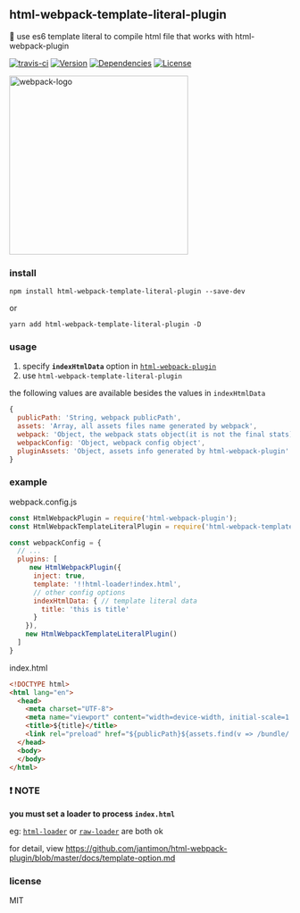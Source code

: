 
## html-webpack-template-literal-plugin

 💝 use es6 template literal to compile html file that works with html-webpack-plugin

[![travis-ci](https://travis-ci.org/lovetingyuan/html-webpack-template-literal-plugin.svg?branch=master "CI")](https://travis-ci.org/lovetingyuan/html-webpack-template-literal-plugin)
[![Version](https://img.shields.io/npm/v/html-webpack-template-literal-plugin.svg "version")](https://www.npmjs.com/package/html-webpack-template-literal-plugin)
[![Dependencies](https://david-dm.org/lovetingyuan/html-webpack-template-literal-plugin/status.svg "dependencies")](https://david-dm.org/lovetingyuan/html-webpack-template-literal-plugin)
[![License](https://img.shields.io/npm/l/html-webpack-template-literal-plugin.svg "License")](https://github.com/lovetingyuan/html-webpack-template-literal-plugin/blob/master/LICENSE)

<img src="https://github.com/webpack/media/blob/master/logo/logo-on-white-bg.png" alt="webpack-logo" width="320" >



### install
`npm install html-webpack-template-literal-plugin --save-dev`

or

`yarn add html-webpack-template-literal-plugin -D`

### usage

1. specify **`indexHtmlData`** option in [`html-webpack-plugin`](https://github.com/jantimon/html-webpack-plugin/)
2. use `html-webpack-template-literal-plugin`

the following values are available besides the values in `indexHtmlData`

```javascript
{
  publicPath: 'String, webpack publicPath',
  assets: 'Array, all assets files name generated by webpack',
  webpack: 'Object, the webpack stats object(it is not the final stats)',
  webpackConfig: 'Object, webpack config object',
  pluginAssets: 'Object, assets info generated by html-webpack-plugin'
}
```

### example

webpack.config.js

```javascript
const HtmlWebpackPlugin = require('html-webpack-plugin');
const HtmlWebpackTemplateLiteralPlugin = require('html-webpack-template-literal-plugin');

const webpackConfig = {
  // ... 
  plugins: [
     new HtmlWebpackPlugin({
      inject: true,
      template: '!!html-loader!index.html',
      // other config options
      indexHtmlData: { // template literal data
        title: 'this is title'
      }
    }),
    new HtmlWebpackTemplateLiteralPlugin()
  ]
}
```

index.html

```html
<!DOCTYPE html>
<html lang="en">
  <head>
    <meta charset="UTF-8">
    <meta name="viewport" content="width=device-width, initial-scale=1.0">
    <title>${title}</title>
    <link rel="preload" href="${publicPath}${assets.find(v => /bundle/.test(v))}">
  </head>
  <body>
  </body>
</html>
```

###  ❗️ NOTE
**you must set a loader to process `index.html`**

eg: [`html-loader`](https://github.com/webpack-contrib/html-loader) or [`raw-loader`](https://github.com/webpack-contrib/raw-loader) are both ok  

for detail, view https://github.com/jantimon/html-webpack-plugin/blob/master/docs/template-option.md

### license
MIT
